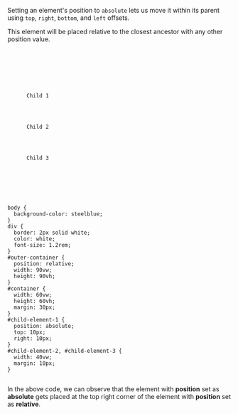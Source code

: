 Setting an element's position to `absolute`
lets us move it within its parent using `top`,
`right`, `bottom`, and `left` offsets.

This element will be placed relative to
the closest ancestor with any other
position value.

<codeblock language="css" type="lesson">
<code>
<panel language="html">
<div id="outer-container">
  <div id="container">
    <div id="child-element-1">
      Child 1
    </div>
    <div id="child-element-2">
      Child 2
    </div>
    <div id="child-element-3">
      Child 3
    </div>
  </div>
</div>
</panel>
<panel language="css">
body {
  background-color: steelblue;
}
div {
  border: 2px solid white;
  color: white;
  font-size: 1.2rem;
}
#outer-container {
  position: relative;
  width: 90vw;
  height: 90vh;
}
#container {
  width: 60vw;
  height: 60vh;
  margin: 30px;
}
#child-element-1 {
  position: absolute;
  top: 10px;
  right: 10px;
}
#child-element-2, #child-element-3 {
  width: 40vw;
  margin: 10px;
}
</panel>
</code>
</codeblock>

In the above code, we can observe
that the element with **position** set
as **absolute** gets placed at the
top right corner of the element
with **position** set as **relative**.
